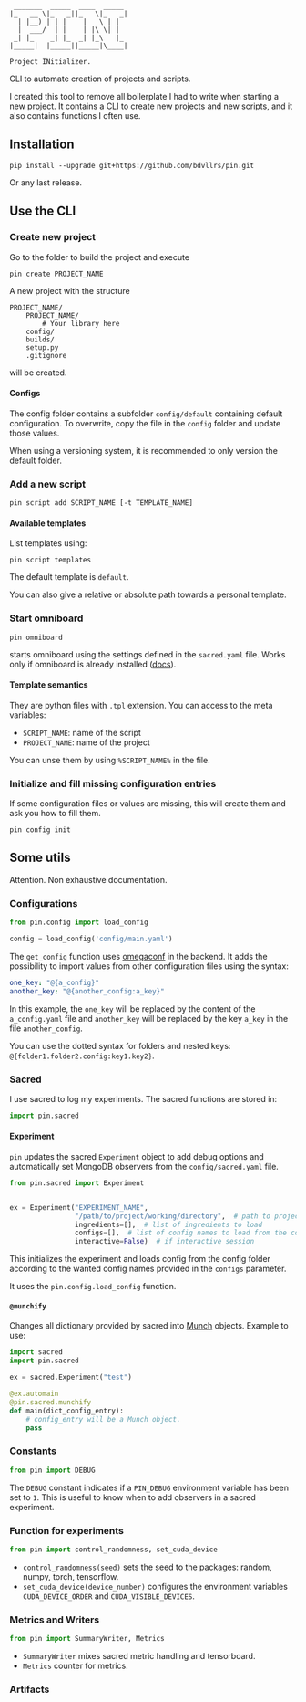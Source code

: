 ```
 _______  _____  ____  _____  
|_   __ \|_   _||_   \|_   _| 
  | |__) | | |    |   \ | |   
  |  ___/  | |    | |\ \| |   
 _| |_    _| |_  _| |_\   |_  
|_____|  |_____||_____|\____| 

Project INitializer.
```

CLI to automate creation of projects and scripts.

I created this tool to remove all boilerplate I had to write when
starting a new project. It contains a CLI to create new projects and 
new scripts, and it also contains functions I often use.

## Installation

```
pip install --upgrade git+https://github.com/bdvllrs/pin.git
```

Or any last release.

## Use the CLI

### Create new project

Go to the folder to build the project and execute
``` 
pin create PROJECT_NAME
```

A new project with the structure 
```
PROJECT_NAME/
    PROJECT_NAME/
        # Your library here
    config/
    builds/
    setup.py
    .gitignore
```

will be created.

#### Configs
The config folder contains a subfolder `config/default` containing default
configuration. To overwrite, copy the file in the `config` folder and
update those values.

When using a versioning system, it is recommended to only version the default
folder.

### Add a new script
```
pin script add SCRIPT_NAME [-t TEMPLATE_NAME]
```

#### Available templates
List templates using:
```
pin script templates
```

The default template is `default`.

You can also give a relative or absolute path towards a personal template.


### Start omniboard
```
pin omniboard
```
starts omniboard using the settings defined in the `sacred.yaml` file.
Works only if omniboard is already installed ([docs](https://vivekratnavel.github.io/omniboard/#/quick-start)).

#### Template semantics
They are python files with `.tpl` extension. You can access to the meta variables:
- `SCRIPT_NAME`: name of the script
- `PROJECT_NAME`: name of the project

You can unse them by using `%SCRIPT_NAME%` in the file.

### Initialize and fill missing configuration entries
If some configuration files or values are missing, this
will create them and ask you how to fill them.
```
pin config init
``` 

## Some utils
Attention. Non exhaustive documentation.


### Configurations
```python
from pin.config import load_config

config = load_config('config/main.yaml')
```

The `get_config` function uses [omegaconf](https://github.com/omry/omegaconf) in the backend.
It adds the possibility to import values from other
configuration files using the syntax:
```yaml
one_key: "@{a_config}"
another_key: "@{another_config:a_key}"
```
In this example, the `one_key` will be replaced by the content
of the `a_config.yaml` file and `another_key` will be replaced
by the key `a_key` in the file `another_config`.

You can use the dotted syntax for folders and nested keys: `@{folder1.folder2.config:key1.key2}`.

### Sacred
I use sacred to log my experiments. The sacred functions are stored in:
```python
import pin.sacred
```

#### Experiment
`pin` updates the sacred `Experiment` object to add
debug options and automatically set MongoDB observers from
the `config/sacred.yaml` file.

```python
from pin.sacred import Experiment


ex = Experiment("EXPERIMENT_NAME",
                "/path/to/project/working/directory",  # path to project directory
                ingredients=[],  # list of ingredients to load
                configs=[],  # list of config names to load from the config folder
                interactive=False)  # if interactive session
```
This initializes the experiment and loads config from the config folder
according to the wanted config names provided in the `configs` parameter.

It uses the `pin.config.load_config` function.


#### `@munchify`
Changes all dictionary provided by sacred into [Munch](https://github.com/Infinidat/munch) objects.
Example to use:
```python
import sacred
import pin.sacred

ex = sacred.Experiment("test")

@ex.automain
@pin.sacred.munchify
def main(dict_config_entry):
    # config_entry will be a Munch object.
    pass
```

### Constants
```python
from pin import DEBUG
```

The `DEBUG` constant indicates if a `PIN_DEBUG` environment variable has been set to `1`.
This is useful to know when to add observers in a sacred experiment.

### Function for experiments
```python
from pin import control_randomness, set_cuda_device
```

- `control_randomness(seed)` sets the seed to the packages: random, numpy, torch, tensorflow.
- `set_cuda_device(device_number)` configures the environment variables `CUDA_DEVICE_ORDER` and `CUDA_VISIBLE_DEVICES`.

### Metrics and Writers
```python
from pin import SummaryWriter, Metrics
```
- `SummaryWriter` mixes sacred metric handling and tensorboard.
- `Metrics` counter for metrics.

### Artifacts

